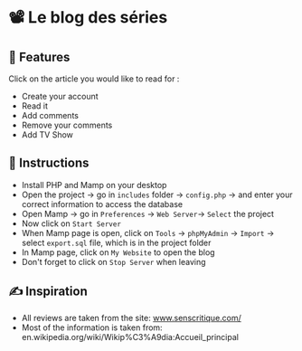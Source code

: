# 📽 Le blog des séries

## 🎯 Features
Click on the article you would like to read for :
- Create your account
- Read it
- Add comments
- Remove your comments
- Add TV Show

## 🔧 Instructions
- Install PHP and Mamp on your desktop
- Open the project -> go in ```includes``` folder -> ```config.php``` -> and enter your correct information to access the database
- Open Mamp -> go in ```Preferences``` -> ```Web Server```-> ```Select``` the project
- Now click on ```Start Server```
- When Mamp page is open, click on ```Tools``` -> ```phpMyAdmin``` -> ```Import``` -> select ```export.sql``` file, which is in the project folder
- In Mamp page, click on ```My Website``` to open the blog
- Don't forget to click on ```Stop Server``` when leaving

## ✍️ Inspiration
- All reviews are taken from the site: www.senscritique.com/
- Most of the information is taken from: en.wikipedia.org/wiki/Wikip%C3%A9dia:Accueil_principal